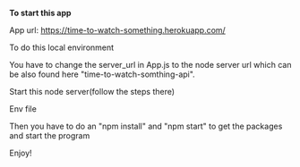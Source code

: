**To start this app**

App url: https://time-to-watch-something.herokuapp.com/

To do this local environment

You have to change the server_url in App.js to the node server url which can be also found here "time-to-watch-somthing-api".

Start this node server(follow the steps there)

Env file

Then you have to do an "npm install" and "npm start" to get the packages and start the program

Enjoy!